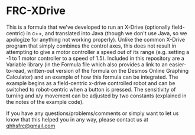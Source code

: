# FRC-XDrive
This is a formula that we've developed to run an X-Drive (optionally field-centric) in c++, and translated into Java (though we don't use Java, so we apologize for anything not working properly). Unlike the common X-Drive program that simply combines the control axes, this does not result in attempting to give a motor controller a speed out of its range (e.g. setting a -1 to 1 motor controller to a speed of 1.5). Included in this repository are a Variable library (in the Formula file which also provides a link to an easier-to-read, written-out version of the formula on the Desmos Online Graphing Calculator) and an example of how this formula can be integrated. The example begins as a field-centric x-drive controlled robot and can be switched to robot-centric when a button is pressed. The sensitivity of turning and x/y movement can be adjusted by two constants (explained in the notes of the example code).

If you have any questions/problems/comments or simply want to let us know that this helped you in any way, please contact us at qhhsfrc@gmail.com
